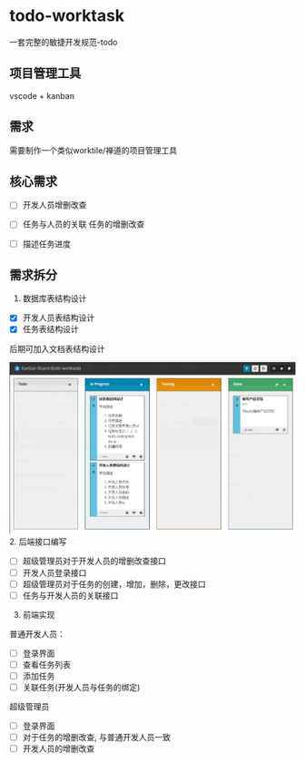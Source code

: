 # todo-worktask

一套完整的敏捷开发规范-todo

## 项目管理工具

vscode + kanban

## 需求

需要制作一个类似worktile/禅道的项目管理工具

## 核心需求

- [ ] 开发人员增删改查

- [ ] 任务与人员的关联 任务的增删改查

- [ ] 描述任务进度

## 需求拆分

1. 数据库表结构设计

  - [x] 开发人员表结构设计
  - [x] 任务表结构设计

  后期可加入文档表结构设计

![](./assets/kanban.png)
2. 后端接口编写

  - [ ] 超级管理员对于开发人员的增删改查接口
  - [ ] 开发人员登录接口
  - [ ] 超级管理员对于任务的创建，增加，删除，更改接口
  - [ ] 任务与开发人员的关联接口

3. 前端实现

普通开发人员： 

  - [ ] 登录界面
  - [ ] 查看任务列表
  - [ ] 添加任务
  - [ ] 关联任务(开发人员与任务的绑定)

超级管理员

  - [ ] 登录界面
  - [ ] 对于任务的增删改查, 与普通开发人员一致
  - [ ] 开发人员的增删改查